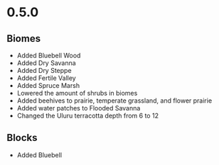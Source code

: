 # 0.5.0

## Biomes
* Added Bluebell Wood
* Added Dry Savanna
* Added Dry Steppe
* Added Fertile Valley
* Added Spruce Marsh
* Lowered the amount of shrubs in biomes
* Added beehives to prairie, temperate grassland, and flower prairie
* Added water patches to Flooded Savanna
* Changed the Uluru terracotta depth from 6 to 12

## Blocks
* Added Bluebell
